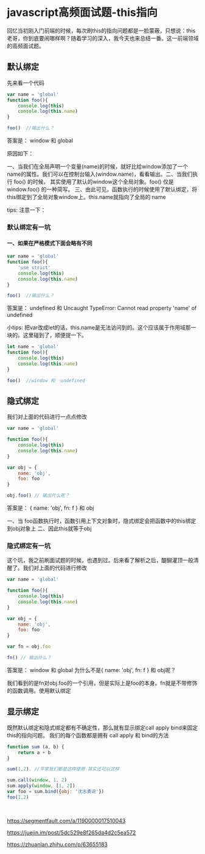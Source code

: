 # javascript高频面试题-this指向

回忆当初刚入门前端的时候，每次刷this的指向问题都是一脸蒙蔽，只想说：this老哥，你到底要闹哪样啊？随着学习的深入，我今天也来总结一番。这一前端领域的高频面试题。

## 默认绑定
先来看一个代码

```javascript
var name = 'global'
function foo(){
	console.log(this)
	console.log(this.name)
}

foo()  //输出什么？
```

答案是： window 和 global

原因如下：

一、当我们在全局声明一个变量(name)的时候，就好比给window添加了一个name的属性。我们可以在控制台输入(window.name)，看看输出。二、当我们执行 foo() 的时候， 其实使用了默认的window这个全局对象。foo() 仅是 window.foo() 的一种简写。
三、由此可见，函数执行的时候使用了默认绑定，将this绑定到了全局对象window上。this.name就指向了全局的 name 

tips: 注意一下：

### 默认绑定有一坑

#### 一、如果在严格模式下面会略有不同

```javascript
var name = 'global'
function foo(){
	'use strict'
	console.log(this)
	console.log(this.name)
}

foo()  //输出什么？

```

答案是： undefined 和 Uncaught TypeError: Cannot read property 'name' of undefined

小tips: 把var改成let的话，this.name是无法访问到的。这个应该属于作用域那一块的。这里碰到了，顺便提一下。

```javascript
let name = 'global'
function foo(){
	console.log(this)
	console.log(this.name)
}

foo()  //window 和  undefined
```

## 隐式绑定
我们对上面的代码进行一点点修改

```javascript
var name = 'global'

function foo(){
	console.log(this)
	console.log(this.name)
}

var obj = {
	name: 'obj',
	foo: foo
}

obj.foo() // 输出什么呢？
```
 
 答案是： { name: 'obj', fn: f } 和  obj
 
 一、当 foo函数执行时，函数引用上下文对象时，隐式绑定会把函数中的this绑定到obj对象上
 二、因此this就等于obj

### 隐式绑定有一坑
这个坑，我之前刷面试题的时候，也遇到过。后来看了解析之后，醍醐灌顶一般清醒了。我们对上面的代码进行修改

```javascript
var name = 'global'

function foo(){
	console.log(this)
	console.log(this.name)
}

var obj = {
	name: 'obj',
	foo: foo
}

var fn = obj.foo

fn() // 输出什么？
```

答案是： window 和 global
为什么不是{ name: 'obj', fn: f } 和  obj呢？

我们看到的是fn对obj.foo的一个引用，但是实际上是foo的本身。fn就是不带修饰的函数调用。使用默认绑定

## 显示绑定

既然默认绑定和隐式绑定都有不确定性，那么就有显示绑定call apply bind来固定this的指向问题。
我们的每个函数都是拥有 call apply 和 bind的方法

```javascript
function sum (a, b) {
	return a + b
}

sum(1,2). //平常我们都是这样使用 其实还可以这样

sum.call(window, 1, 2)
sum.apply(window, [1, 2])
var foo = sum.bind({obj: '沈志勇说'})
foo(1,2)
```


​​​​

https://segmentfault.com/a/1190000017510043


https://juejin.im/post/5dc529e8f265da4d2c5ea572


https://zhuanlan.zhihu.com/p/63655183